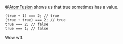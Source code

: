 [@AtomFusion](http://twitter.com/AtomFusion) shows us that true sometimes has a value.

```
(true + 1) === 2;​ ​// true
(true + true) === 2; // true
true === 2; // false
true === 1; // false
```

Wow wtf.